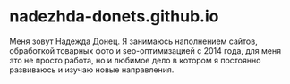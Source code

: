 # nadezhda-donets.github.io
Меня зовут Надежда Донец. Я занимаюсь наполнением сайтов, обработкой товарных фото и seo-оптимизацией с 2014 года, для меня это не просто работа, но и любимое дело в котором я постоянно развиваюсь и изучаю новые направления.
